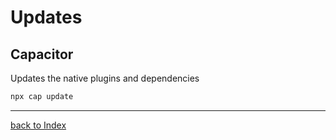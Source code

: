# Updates

## Capacitor

Updates the native plugins and dependencies

```bash
npx cap update
```
---

[back to Index](../README.md)
